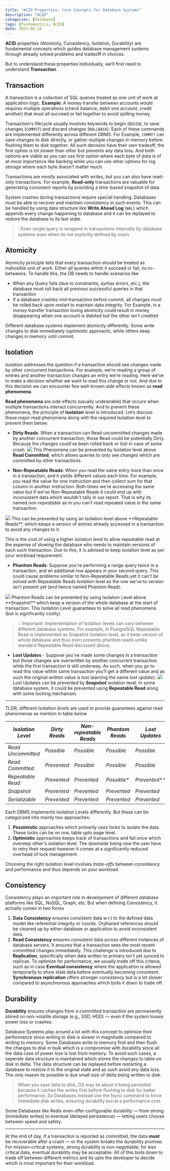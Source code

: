 ```yaml
---
title: "ACID Properties: Core Concepts for Database Systems"
description: "ACID"
categories: [Database]
tags: [Fundamentals, ACID]
date: 2025-06-14
---
```


<b>ACID</b> properties (Atomicity, Consistency, Isolation, Durability) are fundamental concepts which guides database management systems through
already solved problems and tradeoff in choices.

But to understand these properties individually, we’ll first need to understand <b>Transaction</b>.

## Transaction
A transaction is a collection of SQL queries treated as one unit of work at application logic. 
**Example**: A money transfer between accounts would requires multiple operations (check balance, debit one account, credit another) 
that must all succeed or fail together to avoid spilling money.

Transaction's lifecycle usually involves keywords to begin (`BEGIN`), to save changes (`COMMIT`) and discard changes (`ROLLBACK`).
Each of these commands are implemented differently across different DBMS. 
For Example, `COMMIT` can save changes to disk directly, or gather multiple changes in memory before flushing them to disk together.
All such decision have their own tradeoff, the first option is lot slower than other but prevents any data loss. 
And both options are viable as you can use first option where each byte of data is of at-most importance like banking while you can use other options for log storage where each byte doesn't matter much.

Transactions are mostly associated with writes, but you can also have read-only transactions. 
For example, **Read-only** transactions are valuable for generating consistent reports by providing a time-based snapshot of data

System crashes during transactions require special handling. Databases must be able to recover and maintain consistency in such events. 
This can be handled by using data structure like **Write Ahead Log** (`WAL`) which appends every change happening to database
and it can be replayed to restore the database to its last state.

<blockquote>
💡Even single query is wrapped in transactions internally by database systems even when its not explicitly defined by users
</blockquote>

## Atomicity
Atomicity principle tells that every transaction should be treated as indivisible unit of work. 
Either all queries within it succeed or fail, no in-betweens. To handle this, the DB needs to handle scenarios like
- When any Query fails (due to constraints, syntax errors, etc.), the database must roll back all previous successful queries in that transaction
- If a database crashes mid-transaction before commit, all changes must be rolled back upon restart to maintain data integrity. 
  For Example, in a money transfer transaction losing atomicity could result in money disappearing when one account is debited but the other isn't credited
    
Different database systems implement atomicity differently. 
Some write changes to disk immediately (*optimistic* approach), while others keep changes in memory until commit.

## Isolation
Isolation addresses the question if a transaction should see changes made by other concurrent transactions.
For example, we’re reading a group of entries and another transaction changes an entry we’re reading. 
Here we’ve to make a decision whether we want to read this change or not. 
And due to this decision we can encounter few well-known side effects known as **read phenomena**.

**Read phenomena** are side effects (usually undesirable) that occurs when multiple transactions interact concurrently. 
And to prevent these phenomena, the principle of **Isolation** level is introduced.
Let’s discuss these major read phenomena along with the required Isolation level to prevent them below:
- **Dirty Reads**: When a transaction can Read uncommitted changes made by another concurrent transaction, those Read could be potentially Dirty. 
  Because the changes could've been rolled back or lost in case of some crash.
  <img src="dirtyread.png" >
    This Phenomena can be prevented by Isolation level above **Read Committed**, which allows queries to only see changes which are committed by other transactions.
    
- **Non-Repeatable Reads**: When you read the same entry more than once in a transaction, and it yields different values each time. 
  For example, you read the value for one instruction and then collect sum for that column in another instruction. 
  Both times we're accessing the same value but if we've Non-Repeatable Reads it could end up with inconsistent data which wouldn't tally in our report.
  That is why its named *non-repeatable* as in you can't read repeated value in the same transaction.
<img src="nonrepeatable.png">
  This can be prevented by using an Isolation level above **Repeatable Reads**,  which keeps a version of entries already accessed in a transaction to avoid any changes to it.
      
  This is the cost of using a higher isolation level to allow repeatable read at the expense of slowing the database who needs to maintain versions of each such transaction. 
  Due to this, it is advised to keep isolation level as per your workload requirement.
 
- **Phantom Reads**: Suppose you're performing a range query twice in a transaction, and an additional row appears in your second query.
  This could cause problems similar to Non-Repeatable Reads yet it can't be solved with Repeatable Reads Isolation level as the row we've to version isn't present yet (and hence named Phantom Read).
<img src="phantom.png">
  Phantom Reads can be prevented by using Isolation Level above **Snapshot** which keep a version of the whole database at the start of transaction.
  This Isolation Level guarantees to solve all read phenomena (but is significantly costly)
  <blockquote>💡 Important: Implementation of Isolation levels can vary between different database systems.
  For example, in PostgreSQL Repeatable Read is implemented as Snapshot Isolation level, as it keep version of whole database and thus even prevents phantom reads unlike standard Repeatable Read discussed above.
  </blockquote>

- **Lost Updates** - Suppose you’ve made some changes in a transaction but those changes are overwritten by another concurrent transaction while the first transaction is still underway.
  As such, when you go to read this value within same transaction you’ll get a different value and as such the original written value is lost (earning the name *lost update*).
   <img src="lostupdate.png">
  Lost Updates can be prevented by **Snapshot** isolation level. In some database system, it could be prevented using **Repeatable Read** along with some locking mechanism. 

---

TLDR; different *Isolation levels* are used to provide guarantees against read phenomenas as mention in table below

| *Isolation Level* | *Dirty Reads* | *Non-repeatable Reads* | *Phantom Reads* | *Lost Updates* |
| --- | --- | --- | --- | --- |
| *Read Uncommitted* | *Possible* | *Possible* | *Possible* | *Possible* |
| *Read Committed* | *Prevented* | *Possible* | *Possible* | *Possible* |
| *Repeatable Read* | *Prevented* | *Prevented* | *Possible** | *Prevented*** |
| *Snapshot* | *Prevented* | *Prevented* | *Prevented* | *Prevented* |
| *Serializable* | *Prevented* | *Prevented* | *Prevented* | *Prevented* |

Each DBMS implements Isolation Levels differently. But these can be categorized into mainly two approaches:
1. **Pessimistic** approaches which primarily uses locks to isolate the data. These locks can be on row, table upto page level. 
2. **Optimistic** approaches keeps track of transactions and fail once which overstep other's isolation level. 
   The downside being now the user have to retry their request however it comes at a significantly reduced overhead of lock management.  

Choosing the right isolation level involves *trade-offs* between consistency and performance and thus depends on your workload.

## Consistency
Consistency plays an important role in development of different database platforms like SQL, NoSQL, Graph, etc. 
But when defining Consistency, it actually comes in two forms
1. **Data Consistency** ensures consistent data w.r.t to the defined data model like referential integrity or counts.
   Orphaned references should be cleaned up by either database or application to avoid inconsistent data.
2. **Read Consistency** ensures consistent data across different instances of database servers. 
   It ensures that a transaction sees the most recent committed changes immediately. 
   This challenge is introduced due to **Replication**, specifically when data written to primary isn't yet synced to replicas.
   To optimize for performance, we usually trade off this criteria, such as in case **Eventual consistency** where the application is allowed temporarily to show stale data before eventually becoming consistent.
   **Synchronous replication** offers stronger consistency but is a lot slower compared to asynchronous approaches which boils it down to trade off.
    

## Durability
**Durability** ensures changes from a committed transaction are permanently stored on non-volatile storage (e.g., SSD, HDD)
— even if the system losses power loss or crashes.

Database Systems play around a lot with this concept to optimize their performance since writing to disk is slower in magnitude compared to writing to memory.
Some Databases write to memory first and then flush the changes to disk in bulk which is a compromise with durability since all the data case of power loss is lost from memory.
To avoid such cases, a seperate data structure is maintained which stores the changes to table on disk in delta.
The data structure can be replayed before restarting a database to restore it to the original state and as such avoid any data loss. 
The only reason its possible is due small size of delta being written to disk.
<blockquote>
When you save data to disk, OS may lie about it being persisted because it caches the writes first before flushing to disk for better performance.
So Databases instead use the fsync command to force immediate disk writes, ensuring durability but at a performance cost.
</blockquote>

Some Databases like Redis even offer configurable durability — from strong (immediate writes) to eventual (delayed persistence) — letting users choose between speed and safety.

---
At the end of day, if a transaction is reported as committed, the data **must** be recoverable after a crash — or the system breaks the durability promise.
For mission-critical systems, strong durability is non-negotiable; for less critical data, eventual durability may be acceptable. 
All of this boils down to trade off between different metrics and its upto the developer to decide which is most important for their workload.